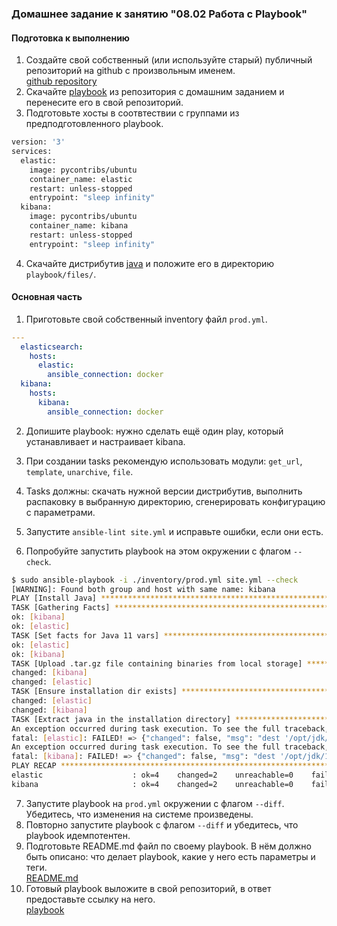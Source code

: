 ### Домашнее задание к занятию "08.02 Работа с Playbook"

#### Подготовка к выполнению
1. Создайте свой собственный (или используйте старый) публичный репозиторий на github с произвольным именем.  
[github repository](https://github.com/Bora2k3/08-ansible-02-playbook)
2. Скачайте [playbook](./playbook/) из репозитория с домашним заданием и перенесите его в свой репозиторий.
3. Подготовьте хосты в соотвтествии с группами из предподготовленного playbook. 
```bash
version: '3'
services:
  elastic:
    image: pycontribs/ubuntu
    container_name: elastic
    restart: unless-stopped
    entrypoint: "sleep infinity"
  kibana:
    image: pycontribs/ubuntu
    container_name: kibana
    restart: unless-stopped
    entrypoint: "sleep infinity"
```
4. Скачайте дистрибутив [java](https://www.oracle.com/java/technologies/javase-jdk11-downloads.html) и положите его в директорию `playbook/files/`. 

#### Основная часть
1. Приготовьте свой собственный inventory файл `prod.yml`.
```yaml
---
  elasticsearch:
    hosts:
      elastic:
        ansible_connection: docker
  kibana:
    hosts:
      kibana:
        ansible_connection: docker
```
2. Допишите playbook: нужно сделать ещё один play, который устанавливает и настраивает kibana.

3. При создании tasks рекомендую использовать модули: `get_url`, `template`, `unarchive`, `file`.
4. Tasks должны: скачать нужной версии дистрибутив, выполнить распаковку в выбранную директорию, сгенерировать конфигурацию с параметрами.
5. Запустите `ansible-lint site.yml` и исправьте ошибки, если они есть.
6. Попробуйте запустить playbook на этом окружении с флагом `--check`.
```bash
$ sudo ansible-playbook -i ./inventory/prod.yml site.yml --check
[WARNING]: Found both group and host with same name: kibana
PLAY [Install Java] **********************************************************************************************************************************************************************************************************
TASK [Gathering Facts] *******************************************************************************************************************************************************************************************************
ok: [kibana]
ok: [elastic]
TASK [Set facts for Java 11 vars] ********************************************************************************************************************************************************************************************
ok: [elastic]
ok: [kibana]
TASK [Upload .tar.gz file containing binaries from local storage] ************************************************************************************************************************************************************
changed: [kibana]
changed: [elastic]
TASK [Ensure installation dir exists] ****************************************************************************************************************************************************************************************
changed: [elastic]
changed: [kibana]
TASK [Extract java in the installation directory] ****************************************************************************************************************************************************************************
An exception occurred during task execution. To see the full traceback, use -vvv. The error was: NoneType: None
fatal: [elastic]: FAILED! => {"changed": false, "msg": "dest '/opt/jdk/11.0.15' must be an existing dir"}
An exception occurred during task execution. To see the full traceback, use -vvv. The error was: NoneType: None
fatal: [kibana]: FAILED! => {"changed": false, "msg": "dest '/opt/jdk/11.0.15' must be an existing dir"}
PLAY RECAP *******************************************************************************************************************************************************************************************************************
elastic                    : ok=4    changed=2    unreachable=0    failed=1    skipped=0    rescued=0    ignored=0   
kibana                     : ok=4    changed=2    unreachable=0    failed=1    skipped=0    rescued=0    ignored=0
```
7. Запустите playbook на `prod.yml` окружении с флагом `--diff`. Убедитесь, что изменения на системе произведены.
8. Повторно запустите playbook с флагом `--diff` и убедитесь, что playbook идемпотентен.
9. Подготовьте README.md файл по своему playbook. В нём должно быть описано: что делает playbook, какие у него есть параметры и теги.  
[README.md](https://github.com/Vitalya-Mozgovoy/ansible--netelogy/blob/main/Работа%20с%20Playbook/Readme.md)
10. Готовый playbook выложите в свой репозиторий, в ответ предоставьте ссылку на него.  
[playbook](https://github.com/Vitalya-Mozgovoy/ansible--netelogy/tree/main/Работа%20с%20Playbook/playbook)
